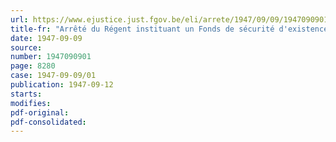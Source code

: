 ```yaml
---
url: https://www.ejustice.just.fgov.be/eli/arrete/1947/09/09/1947090901/justel
title-fr: "Arrêté du Régent instituant un Fonds de sécurité d'existence pour les travailleurs du commerce de charbon d'Anvers et environs"
date: 1947-09-09
source:
number: 1947090901
page: 8280
case: 1947-09-09/01
publication: 1947-09-12
starts:
modifies:
pdf-original:
pdf-consolidated:
---
```


